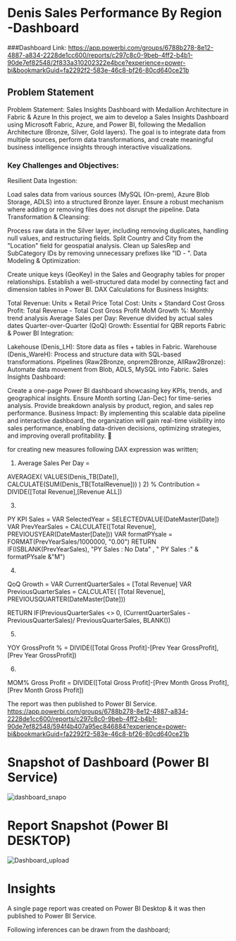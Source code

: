 # Denis Sales Performance  By Region -Dashboard

###Dashboard Link: https://app.powerbi.com/groups/6788b278-8e12-4887-a834-2228de1cc600/reports/c297c8c0-9beb-4ff2-b4b1-90de7ef82548/2f833a310202322e4bce?experience=power-bi&bookmarkGuid=fa2292f2-583e-46c8-bf26-80cd640ce21b
## Problem Statement

Problem Statement: Sales Insights Dashboard with Medallion Architecture in Fabric & Azure
In this project, we aim to develop a Sales Insights Dashboard using Microsoft Fabric, Azure, and Power BI, following the Medallion Architecture (Bronze, Silver, Gold layers). The goal is to integrate data from multiple sources, perform data transformations, and create meaningful business intelligence insights through interactive visualizations.

### Key Challenges and Objectives:
Resilient Data Ingestion:

Load sales data from various sources (MySQL (On-prem), Azure Blob Storage, ADLS) into a structured Bronze layer.
Ensure a robust mechanism where adding or removing files does not disrupt the pipeline.
Data Transformation & Cleansing:

Process raw data in the Silver layer, including removing duplicates, handling null values, and restructuring fields.
Split Country and City from the "Location" field for geospatial analysis.
Clean up SalesRep and SubCategory IDs by removing unnecessary prefixes like "ID - ".
Data Modeling & Optimization:

Create unique keys (GeoKey) in the Sales and Geography tables for proper relationships.
Establish a well-structured data model by connecting fact and dimension tables in Power BI.
DAX Calculations for Business Insights:

Total Revenue: Units × Retail Price
Total Cost: Units × Standard Cost
Gross Profit: Total Revenue - Total Cost
Gross Profit MoM Growth %: Monthly trend analysis
Average Sales per Day: Revenue divided by actual sales dates
Quarter-over-Quarter (QoQ) Growth: Essential for QBR reports
Fabric & Power BI Integration:

Lakehouse (Denis_LH): Store data as files + tables in Fabric.
Warehouse (Denis_WareH): Process and structure data with SQL-based transformations.
Pipelines (Raw2Bronze, onprem2Bronze, AllRaw2Bronze): Automate data movement from Blob, ADLS, MySQL into Fabric.
Sales Insights Dashboard:

Create a one-page Power BI dashboard showcasing key KPIs, trends, and geographical insights.
Ensure Month sorting (Jan-Dec) for time-series analysis.
Provide breakdown analysis by product, region, and sales rep performance.
Business Impact:
By implementing this scalable data pipeline and interactive dashboard, the organization will gain real-time visibility into sales performance, enabling data-driven decisions, optimizing strategies, and improving overall profitability. 🚀

  for creating new measures following DAX expression was written;
  
 1)  Average Sales Per Day = 

  AVERAGEX(
    VALUES(Denis_TB[Date]),
    CALCULATE(SUM(Denis_TB[TotalRevenue]))
)
2) 
% Contribution = DIVIDE([Total Revenue],[Revenue ALL])

3)
PY KPI Sales = 
                 VAR SelectedYear = SELECTEDVALUE(DateMaster[Date])
                 VAR PrevYearSales = CALCULATE([Total Revenue], PREVIOUSYEAR(DateMaster[Date]))
                 VAR formatPYsale = FORMAT(PrevYearSales/1000000, "0.00")
                   RETURN 
                             IF(ISBLANK(PrevYearSales), "PY Sales : No Data" , " PY Sales :" & formatPYsale &"M")
                

4) 
QoQ Growth = 
VAR CurrentQuarterSales = [Total Revenue]
VAR PreviousQuarterSales = 
    CALCULATE(
        [Total Revenue], 
        PREVIOUSQUARTER(DateMaster[Date]))
    
RETURN
    IF(PreviousQuarterSales <> 0, (CurrentQuarterSales - PreviousQuarterSales)/ PreviousQuarterSales, BLANK())


5)
YOY GrossProfit % = DIVIDE([Total Gross Profit]-[Prev Year GrossProfit], [Prev Year GrossProfit])

6) 
MOM% Gross Profit = DIVIDE([Total Gross Profit]-[Prev Month Gross Profit],[Prev Month Gross Profit])


 The report was then published to Power BI Service.
 https://app.powerbi.com/groups/6788b278-8e12-4887-a834-2228de1cc600/reports/c297c8c0-9beb-4ff2-b4b1-90de7ef82548/594f4b407a95ec846884?experience=power-bi&bookmarkGuid=fa2292f2-583e-46c8-bf26-80cd640ce21b

 
# Snapshot of Dashboard (Power BI Service)

![dashboard_snapo](https://user-images.githubusercontent.com/102996550/174096257-11f1aae5-203d-44fc-bfca-25d37faf3237.jpg)

 
 # Report Snapshot (Power BI DESKTOP)

 
![Dashboard_upload](https://user-images.githubusercontent.com/102996550/174074051-4f08287a-0568-4fdf-8ac9-6762e0d8fa94.jpg)

# Insights

A single page report was created on Power BI Desktop & it was then published to Power BI Service.

Following inferences can be drawn from the dashboard;







